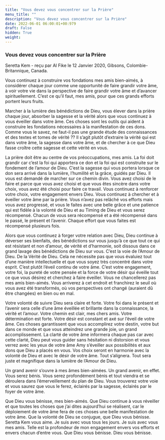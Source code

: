 ```yaml
---
title: "Vous devez vous concentrer sur la Prière"
menu_title: ""
description: "Vous devez vous concentrer sur la Prière"
date: 2022-06-01 06:00:01+00:979
draft: False
hidden: True
weight:
---
```

### Vous devez vous concentrer sur la Prière

Seretta Kem - reçu par Al Fike le 12 Janvier 2020, Gibsons, Colombie-Britannique, Canada.

Vous continuez à construire vos fondations mes amis bien-aimés, à considérer chaque jour comme une opportunité de faire grandir votre âme, à voir votre vie dans la perspective de faire grandir votre âme et d’avancer spirituellement. C’est ce qu’il faut, mes amis, pour que ces grands efforts portent leurs fruits.

Marcher à la lumière des bénédictions de Dieu, vous élever dans la prière chaque jour, absorber la sagesse et la vérité alors que vous continuez à vous éveiller dans votre âme. Ces choses sont les outils qui aident à construire les fondations nécessaires à la manifestation de ces dons. Comme vous le savez, ne faut-il pas une grande étude des connaissances et des textes et tomes de vérité ?? Il s’agit plutôt d’extraire la vérité qui est dans votre âme, la sagesse dans votre âme, et de chercher à ce que Dieu fasse croître cette sagesse et cette vérité en vous.

La prière doit être au centre de vos préoccupations, mes amis. La foi doit grandir car c’est la foi qui apportera ce don et la foi qui est construite sur le fondement de l’amour de Dieu. C’est la sagesse qui vous portera lorsque ce don sera arrivé dans la lumière, l’humilité et la grâce, guidés par Dieu. Il vous est demandé de marcher sur ce chemin divin. Vous avez choisi de le faire et parce que vous avez choisi et que vous êtes sincère dans votre choix, vous avez été choisi pour faire ce travail. Vous continuez à renforcer votre choix, votre engagement envers Dieu. Vous continuez à chercher et à éveiller votre âme par la prière. Vous n’avez pas relâché vos efforts mais vous avez progressé, et vous le faites avec une belle grâce et une patience qui est fidèle à la volonté de Dieu et au Timing de Dieu et vous serez récompensé. Chacun de vous sera récompensé et a été récompensé dans le passé, le présent et l’avenir. Chaque effort que vous faites est récompensé plusieurs fois.

Alors que vous continuez à forger votre relation avec Dieu, Dieu continue à déverser ses bienfaits, des bénédictions sur vous jusqu’à ce que tout ce qui est résistant et non d’amour, de vérité et d’harmonie, soit dissous dans ce grand lavage des bénédictions de Dieu sur vous. C’est la voie de l’Amour de Dieu. De la Vérité de Dieu. Cela ne nécessite pas que vous évaluiez tout d’une manière intellectuelle et que vous soyez très concentré dans votre esprit. C’est plutôt l’éveil continu de votre âme. C’est votre engagement, votre foi, la pureté de votre pensée et la force de votre désir qui éveille tout ce que vous désirez et cherchez à faire éveiller. Vous ne chancellerez pas mes amis bien-aimés. Vous arriverez à cet endroit et franchirez le seuil où vous avez été transformés, où vos perspectives ont changé (auraient dû être changées) en bien ou en mal.

Votre volonté de suivre Dieu sera claire et forte. Votre foi dans le présent et l’avenir sera celle d’une âme éveillée et brillante dans la connaissance, la vérité et l’amour. Votre chemin est clair, mes chers amis. Votre détermination est forte. Votre désir est constant et axé sur l’éveil de votre âme. Ces choses garantissent que vous accomplirez votre destin, votre but dans ce monde et que vous atteindrez une grande joie, un grand accomplissement. La clarté de votre âme informera chaque pas car avec cette clarté, Dieu peut vous guider sans hésitation ni distorsion et vous verrez avec les yeux de votre âme Amy s’éveiller aux possibilités et aux dons que Dieu a placés en vous. Vos choix seront en harmonie avec la volonté de Dieu et avec le désir de votre âme. Tout s’alignera. Tout sera juste et magnifique dans la lumière de l’Amour de Dieu.

Un grand avenir s’ouvre à mes âmes bien-aimées. Un grand avenir, en effet. Vous serez bénis. Vous serez profondément bénis et tout viendra et se déroulera dans l’émerveillement du plan de Dieu. Vous trouverez votre voie et vous saurez que vous le ferez, éclairés par la sagesse, éclairés par le foyer de votre âme.

Que Dieu vous bénisse, mes bien-aimés. Que Dieu continue à vous réveiller et que toutes les choses que j’ai dites aujourd’hui se réalisent, car le déploiement de votre âme fera de ces choses une belle manifestation de votre âme. Que la volonté de Dieu se conjugue, que Dieu vous bénisse. Seretta Kem vous aime. Je suis avec vous tous les jours. Je suis avec vous mes amis. Telle est la profondeur de mon engagement envers vos efforts et envers chacun d’entre vous. Que Dieu vous bénisse. Dieu vous bénisse.
